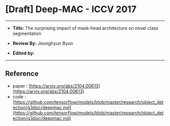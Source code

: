 # [Draft] Deep-MAC - ICCV 2017

---

- **Title:** The surprising impact of mask-head architecture on novel class segmentation

- **Review By:** Jeunghyun Byun

- **Edited by:** 

---

## Reference

- paper : [https://arxiv.org/abs/2104.00613](https://arxiv.org/abs/2104.00613)
- code : [https://github.com/tensorflow/models/blob/master/research/object_detection/g3doc/deepmac.md](https://github.com/tensorflow/models/blob/master/research/object_detection/g3doc/deepmac.md)

